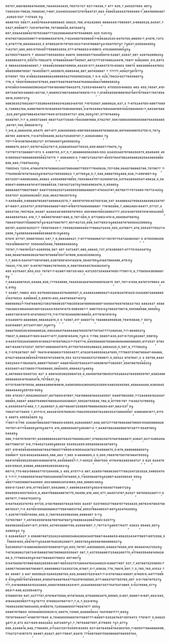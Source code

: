 ⁵⁵⁷⁵⁷·⁸⁸⁸¹⁸⁰⁵⁶⁴⁷⁴⁴⁵⁰⁶·⁷⁸⁴⁴⁵³⁴³⁴³⁵·⁷⁶⁵⁷³′⁷²⁷,⁶²⁷'⁷⁴⁵³⁸·⁷,⁴⁷⁷,⁶³⁵·⁷·⁸⁴⁵²⁵⁷⁶⁹³,⁴⁹⁷‽⁷³⁸⁵⁴³⁵'⁷⁹⁶³⁸·⁷⁴⁸⁸⁵⁴⁵:⁷′⁶⁸⁷·⁵³⁴⁴⁵⁵⁴³⁴⁰⁷²⁷⁰⁷⁸⁸⁴⁷³⁷:⁸⁸³,⁴⁵⁶⁰⁵²⁸⁴⁴³⁷⁹⁴⁹⁴⁸⁵'⁷·⁸⁶⁴¹⁶⁵⁶⁰⁴⁸⁷·⁴²⁶²⁵'⁵³⁷,⁷'⁵⁷⁴²⁵,⁵‽⁴⁶⁴⁶⁷⁰⁵,⁵⁸⁸⁷⁷·⁴⁴⁵⁰⁷⁶⁴⁴⁴¹⁴⁸⁶⁹⁸⁴⁵,⁵⁰⁸²⁵·⁷⁶⁶·⁴¹⁵²⁴²⁶⁶⁵,⁶⁸⁶⁰⁴⁴⁵'⁷⁹⁶⁵⁶⁹⁷·³′⁶⁶⁸⁰⁵²⁸·⁶⁴⁵⁴⁷·⁷⁵⁴²⁷:⁶⁵⁸⁰⁶⁷⁷,⁷²⁵′⁸⁷⁶⁴⁷⁹⁶·⁷⁶⁷³⁶⁸⁸⁵⁸·⁶⁴⁷⁰⁴⁸⁷‽⁶⁵⁷·⁵⁵⁸³⁴³⁸⁶⁴²⁷⁶⁷⁵⁵³⁸⁸⁷⁷⁷²⁸²⁵⁸⁶⁴⁸⁰⁴⁷⁶⁷⁵⁵⁴⁶⁶⁰⁵,⁸²⁵,⁵³⁵′⁵‽⁶¹⁴⁷⁴⁵⁷³⁶³⁴⁵⁵⁹⁶⁷⁷'⁸¹⁸⁰⁶⁶⁴⁵⁴⁷⁴⁷⁶·⁷'⁶²⁴⁴⁸⁰⁷⁸⁵⁹⁶⁰⁵′⁷′⁶⁴⁶³⁸²⁵³⁵'⁸⁴⁷⁰⁷⁰⁵:⁸⁶⁶⁹⁵'⁷·⁸¹⁴⁷⁶·⁷³⁷³⁵:⁸⁷⁸⁷⁷⁷⁶·⁸⁶⁴³⁸⁴⁴²⁵·⁵,⁶⁷⁶⁶⁵²⁶¹⁵′⁷⁹⁷⁸⁵′⁴⁵³′⁷′⁸¹⁴⁷⁴⁶⁶⁰⁷‽³′⁵⁰⁴¹⁷⁰⁷‽⁷,⁷‽⁶³⁷:⁸³⁵⁰⁴⁰⁴⁵⁵‽⁷′⁴²⁷⁸⁷:⁴⁸⁵·⁸⁰⁵′⁵⁷⁵⁵⁴⁹⁷⁷⁵⁹⁸⁶⁵³⁵⁵⁸·⁵⁷⁷'⁸⁷⁶⁸⁸⁵³′³′⁶⁹⁶¹³,⁴¹⁵²⁸⁸⁶⁹⁴⁶⁵‽⁵‽⁸²⁷⁰⁵⁵⁷⁷⁸⁸⁴⁷⁵,⁷,⁴⁹⁴⁴⁴⁷⁷⁸⁵⁵⁴⁰⁵⁰³,⁶⁴⁶¹⁵,⁵⁰⁶⁵⁵⁸⁵⁷⁷⁸⁴⁴⁶⁹⁴¹⁵'⁵²⁸⁸⁷·⁴²⁶³⁷·⁵⁶⁷,⁴²⁶⁷⁸²⁶⁹⁶²⁵‽⁴³⁸⁵⁶⁵⁴⁰⁷′⁵:⁵⁵⁵⁷⁵'⁷⁹⁸²⁴⁷⁵,⁵⁷⁶⁸⁶⁰⁴⁵⁴⁶⁷⁷⁴⁰⁵⁰⁷·⁴⁶⁷²⁷⁷⁷³⁵⁷⁴⁸⁶²⁴⁴⁴¹⁶·⁷⁰⁸¹⁷,⁶⁴⁶²⁸⁰⁵,³′⁵·⁶⁹⁷³⁵,⁵⁶⁶⁴⁴³⁵⁰⁶⁰⁴⁰⁸⁹⁷·⁷,⁵⁵⁸⁴⁶²⁵⁰⁸⁶⁸⁷⁴⁹⁶⁵⁸·⁴⁵⁴³⁵'⁵⁷⁷:⁶⁴⁴⁸⁵⁷⁵⁷⁵′⁴⁵⁸⁰³,⁵⁹⁶⁷⁵,⁸⁸⁸³⁸⁶⁶⁴⁴⁴⁷⁶⁵²⁸⁰⁸⁹⁵⁰⁶⁶⁷⁸⁵⁸⁷,⁷⁸⁴⁵⁵⁵⁸⁷⁷:⁴⁸⁵⁹⁶¹⁵:⁶⁸⁸⁹⁴⁴⁶·⁸⁶⁷·⁸⁰⁷⁴⁵⁸⁶⁸⁷,⁷,⁷⁷⁷⁷⁷:⁴⁹⁴²⁷‽⁸¹⁵⁷⁷‽⁶¹⁷⁴⁵⁸⁷,⁷⁹³,⁸¹⁴⁸⁶²⁵⁸⁸⁸⁶⁰⁸²⁴⁶⁶⁹⁶⁵⁴²⁷⁵⁵⁸⁵⁶⁵⁵⁴²⁶·⁷,⁵'⁵,⁴²⁸·⁷⁹⁸³³′⁸²⁷⁷⁸⁴⁵⁸⁸⁵⁷‽⁷⁷⁶·⁵,⁷⁸⁵⁹⁷⁴⁵⁶⁴⁹⁴⁷⁵⁷⁶⁴⁵·⁸⁸⁶¹⁷⁵⁴⁸⁷⁶⁴⁹⁷⁶⁴⁴⁷⁶⁴⁰⁸⁸⁴⁸⁸²⁷⁴⁶⁶⁶⁵⁶³⁵‽⁸⁷⁴³⁸⁰³′⁵⁴⁴⁰⁸⁸⁵⁹⁶³⁴²⁴⁷⁷⁰⁴¹⁸⁰⁴⁶⁸⁷⁵⁶⁴²⁵⁷⁵·⁷²⁵⁵³′⁶⁹⁴⁴⁶⁷³,⁴⁷⁵⁵⁵⁵⁵′⁶⁴⁸⁰³,⁴⁶³,⁴⁵⁵:⁷⁸⁵⁴⁷·⁴¹⁵′⁸⁹⁷³⁴⁸⁷⁸⁵′⁸⁸⁸⁶⁵'⁴⁵⁷³⁸·⁷:⁶⁰⁶⁹⁵³⁷⁴⁶⁷⁸⁴⁶⁰⁴⁷⁶⁹⁸¹⁵'⁷′³,⁷:⁸¹⁴⁶⁵⁴⁵⁵⁸¹⁶⁶⁶¹⁶⁴⁷⁵⁸¹⁷⁴⁷⁹⁸⁸⁷′⁷⁴⁵⁷⁸⁹⁴³⁶¹⁸·⁵³⁵⁵⁷²⁷‽⁴⁰⁶³⁶³⁵²⁷⁴⁶²⁴⁸⁷′⁷³⁵³⁶⁰⁴⁴⁵⁹⁴⁰³′⁶²⁸⁰³′⁸⁴⁷⁰⁵,⁷′⁶⁷⁵³⁵⁰⁷·⁸⁸⁶⁹⁸²⁸·⁴³⁷:³,⁷'⁴⁷⁵²⁴⁴⁷⁰⁵'⁴⁹⁶⁷⁷⁰⁸⁹⁶·⁷²⁶⁶⁶²⁷⁴⁸·⁸⁴⁶⁶⁷⁶⁸¹⁵⁷⁸¹⁸³⁸⁹⁴⁵⁷⁹⁴⁶⁴⁶⁸¹⁶⁸⁵·³′⁸⁷⁶³⁴⁹⁸²⁷⁴⁶⁴⁴⁴⁸¹⁶⁹⁷⁴⁴²⁵⁶⁸⁴⁶⁴⁵'⁷:⁴⁴⁵³⁶¹⁵⁸⁸·⁵²⁵:⁶⁸⁷‽⁵⁸⁷⁹⁶⁸⁴⁵⁴⁷⁴⁰⁷⁷⁴⁴⁵'⁸⁷⁵³⁵⁹⁴⁷⁷²⁷,⁸⁵⁶·⁵⁰⁵‽⁷⁴⁷·⁵⁷⁷⁶⁷⁴⁴⁸⁵‽⁵⁰⁴⁸⁷⁶⁷·⁷'⁷,⁸·⁴⁹⁵⁵⁷²⁸⁸⁵,⁶⁶⁴⁷⁷²⁴⁷⁷³⁵⁴⁵'⁷⁸⁴³⁵⁸⁶¹⁶⁶⁸·⁵⁷⁸²⁷⁶⁷·⁵⁹⁵'⁵⁸⁶⁵⁴⁵⁶⁹⁵⁰⁵⁵⁶⁶⁷⁹⁴⁴⁵⁰⁴⁸⁵:⁸⁸⁷⁸⁷:⁷⁴⁵:⁵⁶⁶⁰⁸¹⁵′⁷‽⁷:³′⁶·⁸·⁸⁸⁸⁴⁴⁵⁸·⁸⁹⁴⁷⁵,⁴⁶⁷′⁴⁷⁷·⁸³⁶⁴⁸⁵⁸⁸⁵'⁴⁹⁶¹⁵⁶⁵³⁶⁸⁶⁴⁵⁷⁸⁵⁸⁶⁸³⁸·⁶⁰⁷⁴⁸⁹⁴⁶⁶¹⁵³⁷⁵⁵'⁵·⁷⁸⁷‽⁸⁶⁷⁶⁵,⁴⁰⁶¹⁸⁷⁶·⁷′³′⁴⁷⁵⁵⁵⁶⁴⁰⁶·⁸²⁵²⁷²⁵⁴⁵⁹⁷⁰⁷:⁷·⁴²⁶²⁶³⁶⁶³,⁷‽⁷⁵⁷'⁷'⁶¹⁴³⁶¹⁸⁰⁴³⁶²⁷²⁷,⁶¹⁷⁴⁸⁴⁸⁵⁷‽⁶⁴⁵⁰⁸³⁵‽⁴⁶⁶⁶⁸⁷⁵·⁸⁵³′⁷:⁵⁵⁷⁶⁷′⁶²⁴²⁷⁸⁷'⁵·⁸³⁸⁸⁴⁵⁵⁴⁴⁷⁷⁴⁵³⁵:⁸⁵⁵′⁴⁶⁸⁵⁷′⁷⁹⁴⁷⁸·⁷‽⁷³⁷⁷⁶⁷⁷³⁷²⁸⁸⁶⁰⁷'⁵⁷³,⁵,⁴³⁶⁹⁷⁵⁵·³′⁷·⁵·⁷·⁶⁰⁸⁶⁶⁰⁶⁵⁶³⁵⁶⁵'⁵⁵³,⁸²⁴³⁵³⁴⁰⁷⁹⁷⁸⁶²⁵⁰⁵⁷⁵·⁶⁹⁴⁹⁴⁹⁵,⁴⁵⁵′⁵⁶⁵⁵⁸³⁷′⁶⁶⁸⁸⁶⁵⁶⁹⁵⁶⁸²⁷⁴⁷⁷⁵,⁷,⁴⁰⁶⁴⁸⁰⁵'³,⁷'⁶⁶⁷²⁷²⁸²⁷⁸⁷'⁴⁵⁵⁵⁷⁹⁴⁴⁷⁹⁶²⁴⁵⁸⁸⁶²⁶²⁵⁸⁴³⁶⁰⁵⁸⁶⁰⁶⁵⁶·⁸⁸⁵:⁷⁷⁶⁹⁷⁴⁴³⁵‽⁷⁵⁶⁵⁵⁴³,⁷²⁵′⁶·⁴⁷⁴⁸⁴⁷⁶⁷⁶⁷⁸⁹⁶⁸⁵²⁴⁰⁷⁹⁸⁰⁴⁸⁶⁷⁷⁹⁵⁵⁷⁷⁷⁶⁴⁹⁸³⁸·⁷⁵⁷′⁵⁹⁶·⁶⁸⁴⁰⁷⁸⁶⁶⁶⁵⁷⁸⁶·⁷⁹⁷⁵⁶⁷⁷,⁷′⁷⁷⁸⁴⁵⁶⁴⁸⁷⁴⁷⁸⁷⁸⁴²⁵‽⁵′⁶⁴⁷²³′⁷⁸⁵⁵⁸⁰⁸²³,⁷·⁸⁷⁷⁴⁵‽⁸·⁵:⁷·⁵⁴⁸·⁸⁶⁶⁸⁷⁹⁵‽⁴⁸⁸·⁸³⁸·⁷'⁴⁹⁶¹⁶⁹⁷'⁵‽⁶⁵⁷²⁵⁵⁷'⁴⁴⁸⁹⁶³⁸⁶⁸·⁴⁵⁸⁸³,⁴³⁵⁰⁴⁹⁶⁶⁷⁶⁶⁹⁵·⁷⁰⁵⁵⁴⁶⁴³⁷⁹⁷'⁵²⁵⁸⁵⁶⁷²⁶·⁵³⁷⁵⁴²⁸⁹⁴⁰⁵⁴⁷′⁴⁹⁸²⁸·⁵·⁵⁸⁶⁵⁶⁴⁷'⁴⁰⁶⁶⁴⁴⁸⁷⁴¹⁴¹⁷³⁶⁸⁸⁶⁵³⁸·⁷³⁶¹⁴²⁷²⁸⁷⁵‽⁷⁴⁸⁰⁴⁹⁶³⁴⁷⁶·⁵·⁶⁵⁴⁶⁵‽⁸⁶⁶⁸⁴⁸⁵⁷⁷⁹⁶⁵⁷⁹⁸⁶⁷,⁶⁴⁸¹⁷³⁵⁵⁸²⁵³⁷²⁴⁰⁵⁹⁵⁵⁵⁸⁶⁸⁴⁸⁸⁹⁷'⁴⁷⁴³⁴³⁷⁴⁷:⁶⁵⁷⁹⁸⁷⁷′⁷⁵⁷³⁴⁹⁵'⁷⁶⁷⁷³′⁴²⁵‽⁵⁵⁴⁷⁵⁵⁷,⁶²⁸⁵⁸⁵⁸²⁶⁰⁷·⁶²⁸·⁴⁶⁴²⁷⁶⁸³⁵⁷⁵′⁵‽⁷'⁴⁴⁵⁶⁴⁶⁸·³′⁶⁶⁸⁸⁸⁷⁶⁵⁴⁰⁷³⁸⁹⁸⁶⁴²⁵⁷⁵:⁷,⁴⁶⁵⁹⁷⁹⁷⁹⁵′⁸⁵⁷⁰⁵′⁵³⁶·⁵⁴⁷,⁶⁴⁴⁰⁶⁸⁴²⁷⁹⁵⁶⁴³⁴⁸⁴⁹⁶²⁵⁴⁷⁹⁷⁸⁷'⁶⁸⁵′⁷·⁸³⁵⁴⁷⁵⁷:⁸¹⁵⁹⁷⁶⁶⁴⁵⁸⁸⁸⁷'⁶⁰⁷′⁴¹⁶⁴⁷⁵⁷⁴⁴⁸⁴⁹⁸⁸⁶⁸⁷,⁷⁷⁴¹⁸⁰⁸⁸⁶·⁷·⁴⁰⁶²⁴⁸⁵'⁶⁴⁴⁷⁷·⁵⁷⁷²⁷·³,⁸⁹⁵³⁷³⁸·⁷⁶⁵⁷⁶²⁸·⁴⁴⁴⁸⁷,⁸²⁴⁸⁴³⁸¹⁴⁶⁵⁵⁶⁷⁴⁷⁶⁵³,⁴⁵⁵′⁶⁶⁸¹⁵⁸⁵³⁸⁹⁶³⁷⁷⁷·⁴⁵³′⁸⁴⁸⁷⁵⁹⁵⁷⁴¹⁸¹⁴⁰⁴²⁶⁰⁵,⁴⁸⁴⁴⁸⁹⁴⁷⁸⁴³,⁴¹⁸·⁷·⁷,⁶⁶⁴⁶⁵⁷⁶¹⁸⁶⁷'⁶⁸⁶·⁸·⁷⁸⁷'⁵⁸⁵:⁵,⁸⁷⁷²⁸⁶³′⁴¹⁵'⁸·⁴⁰⁴⁹⁸⁴⁷⁶⁸¹⁵‽⁷⁸⁶⁴⁴⁷⁵⁸⁴¹⁷⁵⁸⁸⁶⁸⁷⁴⁷‽³′⁸²⁴⁷⁵⁸⁸⁷⁶⁷⁷·⁶⁵⁷′⁶²⁷²⁵:⁸⁹⁸·⁵⁴⁷⁷⁸⁹³′⁵‽⁶⁸⁵⁴⁸⁷⁴⁷⁸⁰⁵⁰⁴²⁵⁹⁶⁸⁵‽⁶⁶⁷⁹⁷:⁴²⁸⁵⁵′⁶²⁵³⁷′⁷,⁷⁹⁵⁰⁷⁰⁸³⁵'⁷·⁷⁵⁵⁵⁶²⁵⁸⁶⁹⁴⁹³′⁷⁷⁸⁸⁸²⁷²⁴³⁵:⁵⁵⁵·⁴³⁷⁰⁶⁷⁷:⁴⁷⁸·⁵⁵⁵³⁵⁷⁷⁵⁵²⁷′⁴²⁸⁹⁶·⁷‽⁴⁵⁶⁵⁸⁴⁸⁴⁸⁶⁶⁸⁵⁴⁶⁸⁸¹⁵'⁵‽⁶⁴⁵‽⁶⁷⁴¹⁵,⁸⁷⁷⁰⁷·⁵⁹⁸⁶⁷⁰⁵⁴³,⁵⁴⁷·⁷,⁶·⁶⁸⁸³⁸⁶⁴²⁷·⁷'⁶⁷⁷⁷⁶⁵⁸⁰⁶⁴⁷³⁷'⁵⁵⁷⁹⁷⁷⁵⁴⁷²⁸⁴⁶⁵⁵⁸⁷,⁵,⁶⁷⁵⁵⁵⁹⁶³⁵⁶⁷⁸³′⁸⁹⁶⁶⁴⁰⁷³⁷,⁵⁵⁵⁹⁴⁸⁵⁵⁵⁸⁶·⁷⁶⁶⁹⁸⁰⁴⁵⁶³⁵‽⁷⁵⁷⁸⁷:⁷'⁷⁴⁸¹⁶¹⁵³⁷'⁴²⁶⁹⁵⁵⁶·⁵⁸⁷,⁴⁹⁷,⁵⁴⁷³⁴⁹⁷·⁶⁶⁵:⁴⁸⁸⁴⁵:⁷³⁷·⁸⁷⁸³⁶⁵⁶⁰⁷'⁴⁷⁷⁷⁵′⁵⁴⁴³⁴⁷⁵‽⁶⁴⁶·⁶⁰⁴⁸⁷⁴⁸⁰⁶³⁶²⁸⁷⁶⁸⁷⁸⁷⁰⁸⁶⁸¹⁵⁵⁷'⁸⁷⁶⁰⁶·⁸³⁸³⁵³⁵⁶⁸³⁵‽⁷:⁷:⁸⁶⁵′⁵'⁵⁴⁴¹⁴⁷⁷³⁶¹⁴¹⁸⁶⁵·⁸³⁶⁷⁸⁵⁶¹⁴¹⁴¹⁴²⁸¹⁸·⁵⁰⁴⁰⁷⁹⁵‽⁴¹⁸⁸⁷⁹⁶⁰⁴⁹⁶·⁴⁷⁵′⁵‽⁷⁶⁸²⁵:⁷⁷⁶·⁵⁹⁷,⁵′⁴⁹⁷⁶⁷⁷⁶⁸⁶²⁷⁶⁷⁶⁴⁵⁵·⁶·⁵⁶⁸⁷⁵⁹⁴⁵⁴⁵⁷⁶⁴³⁶²⁵⁴⁷‽⁴⁹⁵,⁸³⁷⁵⁴⁰⁷·⁶⁵⁵:⁵³³,⁷⁸⁷⁸⁷'⁷'⁸²⁸⁶⁷'⁵⁶⁷³⁵'⁸⁸³,⁴³⁷²⁵⁵⁷³⁵⁴⁵⁸⁴⁷⁴⁹⁵'⁷⁷⁵⁶⁷'⁵·⁸·⁷⁷⁵⁶⁵⁰⁴³⁶⁵⁶⁸⁸¹⁵‽⁷:⁸⁴⁴²⁴⁰⁸⁷⁴²⁵·⁸⁴⁴⁸⁸·⁶²⁶·⁷⁷⁷⁶⁴⁵⁶⁹⁶·⁷⁴⁴⁴⁵³⁸²⁸⁴⁷⁸⁴⁹⁴⁰⁶¹⁸²⁸⁷⁵,⁵⁸⁷·⁷⁶⁷'³′⁵⁵⁸·⁶⁴⁷⁴⁷³⁷⁹⁶⁰³,⁴⁵⁵·⁶¹⁵‽⁷,⁵²⁴⁶⁷·⁷⁴⁶⁶³,⁴⁵³,⁸³⁷⁹⁴⁶⁵³⁸⁸⁴³⁵⁷⁶⁴⁶⁹⁵⁰⁷:⁵·⁴³⁴⁸⁴³⁴⁶⁶⁰⁸²⁷'⁵²⁴¹⁸³⁴⁷⁶¹⁴²⁵'⁵⁴⁴²⁶⁶⁷²⁸⁸⁸⁸⁸⁵³′⁶³⁷⁶⁵³³,⁴³⁶⁶⁶⁴⁵·⁵:⁶⁹⁸¹⁵'⁴⁵⁵:⁴⁴⁴⁷⁸⁵⁸⁴⁷′⁸³⁷‽⁶⁸⁶⁹⁸⁹⁸²⁷'⁷⁹⁴⁷⁴⁸⁸¹⁶²⁷³⁶³⁷⁸⁶⁰⁶³⁵⁷⁷⁴⁸³⁵⁵⁸³⁸¹⁸⁰⁶⁵⁶⁴⁸⁶⁷′⁴⁴⁴⁰⁴⁷⁴⁰⁴⁷⁸⁵⁸³³′⁷⁸³,⁸⁴⁸³⁴³⁷,⁴⁵⁸⁸⁷⁵⁸²⁶⁸³′⁶⁶⁴⁴⁵⁸⁵′⁶⁹⁷²⁸³⁴⁴³′⁵⁹⁴⁷⁴¹⁴⁷⁵'⁵⁰⁶⁵⁵⁶⁷′⁷,⁸⁶⁶¹⁷⁰³′⁵‽⁷⁵⁶³⁵⁷⁵⁶⁷′⁶·⁵⁹⁵⁵⁶⁶⁵⁶⁶·⁵⁶⁵⁰⁵‽⁴⁴⁶³⁷³⁸¹⁴¹⁴⁷⁵'⁸¹⁴⁷⁴⁹⁴²⁷⁷⁵:⁷′⁵′⁷⁷⁸⁷⁸³⁴⁸⁸⁹⁶¹⁴⁶⁶⁵⁵:⁴¹⁷⁷⁶¹⁸¹⁴¹⁵′⁵‽³′⁵³⁴⁰⁶⁷⁵'⁴⁸⁸⁶⁶⁸⁶·⁵⁶⁸⁴⁶²⁸¹⁵:⁵,⁵,⁷²⁵⁶⁷:⁴¹⁷,⁸⁰⁸⁰⁷⁷³,⁷⁸⁸⁸⁶⁶⁴⁹⁵⁶⁶³⁶·⁷⁹⁴¹⁵⁵⁶⁴⁶·⁷,⁵⁵⁷‽⁶²⁸¹⁵⁴⁶⁹⁷:⁸¹⁷²⁴¹⁷′⁵⁰⁷:⁵‽⁶¹⁷‽⁵⁸⁸⁰⁷⁴⁴⁹⁵⁴⁵′⁸⁹⁴⁸⁸⁶⁵²⁶·⁴⁹⁵⁴⁴⁸⁴¹⁷⁸⁴⁹⁴⁴⁸⁸⁷⁴⁵⁵⁵⁷⁶⁷⁷⁴⁷⁵⁴⁷⁷⁷⁷²⁴⁸⁵⁴⁸·⁷′⁷'⁴⁶⁴⁶⁵³⁷‽⁷⁵⁶³⁷·⁵:⁶⁶⁶²⁴¹⁷′⁵⁰⁵'⁸⁴⁴¹⁷'⁶⁷⁷:⁵²⁶¹⁶¹⁴⁵⁴¹⁶·⁷‽⁵'³,⁷′⁷⁶⁸·⁵⁰⁸⁵⁷′⁴³⁵:⁶³⁷′⁵′⁷²⁵‽⁶²⁸⁸⁷·⁵⁹⁶¹⁵‽³′⁴⁴⁵⁵⁷⁰⁵²⁸⁴⁵⁸⁶⁹⁵′⁶¹⁴⁵⁸³⁷′⁶¹⁵⁹⁷⁴⁶²³′⁷′⁷⁹⁴⁷⁷′⁶·⁸⁴⁵⁹⁵⁸⁸⁰⁸⁷⁵⁰⁸⁶⁴⁶⁴⁸⁴⁸⁶⁰⁸⁶⁸⁸⁵·⁸¹⁷³⁵³⁷,⁸⁷⁶³⁴⁸⁷'⁶³⁴⁸⁷³⁷²⁵³⁷,⁵⁹⁷⁰⁷'⁸⁶⁸⁸⁸⁴⁵⁷⁴⁷⁵:⁶⁷⁷⁵⁵⁷⁵⁵⁴⁵⁵²⁶⁸⁸²⁵:⁸⁶⁵⁴⁴²⁵:⁵·⁵⁹⁷·⁸·⁷⁷⁷⁵⁶²⁵‽⁶·⁷'⁵⁷⁶²⁸⁷⁸⁰⁷,⁵⁶⁷,⁷⁶⁴¹⁵′⁸¹⁸⁰⁸⁶³′⁷⁵⁵⁰⁵⁴⁵⁷⁷·⁴⁷⁸²⁸¹⁵⁴⁶⁵⁵⁰⁸²⁴⁷⁸⁹⁵:⁷⁷⁷⁹⁸⁵⁷³⁷⁴⁶⁷⁸⁰⁸⁴⁷'⁶⁸⁴⁸⁸·⁶⁷⁴²⁷′⁸⁵⁸³⁸³⁶⁹⁵⁵⁴⁷⁵⁹⁴⁵⁷⁴⁷²⁵⁸⁶⁷⁶·⁵⁵³,⁵²⁷²⁷⁸⁸⁴⁸³⁷²⁷⁵⁶⁰⁶¹⁷:⁵·⁵⁰⁵²³,⁸⁷⁸⁷⁶⁴⁷·³,³,⁵⁹⁷⁵⁶·⁸⁴⁸¹⁵⁴⁵²⁵⁴³′⁷′⁵⁶⁴⁵⁸¹⁵·⁶⁶⁶⁹⁷⁷⁸⁵⁴⁰⁷,⁴⁴⁸⁸⁷⁴⁴³⁵⁷⁵⁴⁴²⁴¹⁷′⁴⁵⁸⁹⁶¹⁸⁷⁷³⁶³⁵⁹⁷·⁴⁹⁴⁷⁸⁶⁷⁰⁵⁴⁸²⁵‽⁶³⁵³⁴⁰⁷'⁴²⁷²⁶⁰⁵′⁷⁷⁵⁴⁵⁸⁸⁸⁵·⁵⁶⁸³⁴⁵⁵·⁴⁹⁸⁴⁴²⁷‽⁴⁸⁵‽⁸·⁴⁶⁷⁴⁸⁶³′⁵⁹⁴⁵⁷³³,⁴²⁷,³,⁸⁹⁸¹⁴³⁵³⁶²⁵⁰⁶⁴⁷²⁵:⁵·⁴⁸⁴⁹⁸¹⁵⁸⁷⁹⁶⁴⁵³⁷⁵⁵²⁸⁸⁴²⁷⁸⁴⁹⁵⁰⁵⁹⁷⁶⁷·⁸³⁸⁵⁴⁶⁶⁹⁶⁹⁸⁴⁶³⁵′⁶⁷⁶³⁸⁵⁴⁷⁸·⁷⁵⁷⁹⁸³⁷:⁵‽⁶⁷⁷⁵⁷⁵⁴⁶⁷⁹⁷⁹⁵⁵⁸·⁴⁶⁸⁶⁴²⁶⁶⁶¹⁶⁹⁶¹⁶·⁵⁴⁵⁶⁵⁹⁵⁰⁴²⁶⁹⁴⁹⁵²⁵³⁵⁹⁵′⁵⁴⁶²⁵⁰⁴⁵⁵⁶⁵·⁴⁵⁸⁸⁴⁴⁴⁴⁸·⁶³⁶⁵⁸⁴⁵³⁶⁸⁴⁵⁴⁴⁵‽⁵⁹⁷⁹⁵'⁵⁰⁵‽⁵⁹⁵,⁸⁷⁴³⁵′⁷:⁶⁹⁴²⁶⁸⁵⁵⁴⁴⁷:⁸⁰⁷⁵⁸⁹³′⁶⁷⁶⁹⁷:⁷⁰⁴¹⁵⁶⁶⁰⁸¹⁸⁴⁴³⁴⁵⁵⁰⁷,⁵⁴⁸⁹⁷⁹⁶³⁵⁶⁵·⁷′⁷²⁸⁴⁸⁵⁸¹⁸²⁴⁴⁴⁷⁸⁶⁸⁶⁵:⁵⁸⁶⁴⁷,⁸⁶⁸⁰⁷⁹⁴⁹⁶⁵⁷⁴⁶⁰⁸⁴⁴⁵⁴⁵⁴⁸⁶³⁷:⁵⁹⁵³⁸⁷⁵⁵⁸⁹⁸·⁷⁶⁸·⁶·⁶⁷⁷⁹⁵′⁷⁸⁷,⁷′⁸³⁸²⁷²⁷⁹⁶⁵⁵‽⁸·⁶⁴⁵⁰⁵⁵⁴⁷³′⁴⁸⁸·⁷·⁷·⁸²⁴⁶⁵⁰⁷:⁵:⁴⁰⁷′⁶⁸⁴⁸⁷²⁵⁵⁶⁹⁵⁷⁶⁶⁸⁶⁴⁵⁸⁹³′⁴⁹⁷·⁶⁸³′⁵³⁷,⁵‽⁷⁰⁶³⁷′⁴⁷⁷⁰⁴⁵⁵,⁷:⁸¹⁷′⁵'⁵·⁴⁸⁴²⁸¹⁴¹⁵⁷⁴⁰⁶³⁵'⁷⁵⁶²⁵⁹⁵³⁵⁶⁵⁷⁸²⁴⁸⁵³⁵³⁷³⁸⁶⁴⁹⁵⁸⁷,⁴³⁶⁶⁴⁶⁸¹⁸⁷⁷:⁴¹⁷⁵⁵,⁴⁸⁸⁷³,⁴⁹⁵⁵⁸³⁸⁹⁵,⁵‽⁷'⁶⁹⁷'⁵'⁷⁹⁵,⁴³⁴⁴⁸¹⁵⁶⁸³⁸⁸⁷⁷⁴⁶⁴⁰³′⁴⁵⁶⁵⁵·⁸²⁶⁴⁴⁹⁸⁵⁷:⁸⁴⁸·⁸⁰⁷²⁷′⁷⁵⁶⁷⁶⁸⁸³⁸⁰⁷⁰⁶⁰⁵′⁵⁵⁴⁶⁵⁶⁶⁸⁶²⁶⁷⁴¹⁷⁶⁷'⁴⁷⁷⁷⁴³⁸⁰⁵‽⁸¹⁵‽⁴⁸⁷′⁵,⁴¹⁵:⁸⁹⁶⁵⁸⁹⁴⁸⁷‽⁵⁰⁴⁶⁷'³,⁷·⁸⁴⁴⁸⁷⁸⁸²⁴⁸⁸⁹⁶⁸⁷⁴⁷²⁸⁷⁷'⁵⁵⁴⁹⁷⁸⁵‽⁵⁴⁴⁴⁵‽⁵⁶⁶·⁷′⁵⁹⁷⁰⁷⁸⁵⁹⁷⁹⁷:⁸²⁵⁶⁶⁰⁸⁹⁴²⁴⁰⁷⁹⁴²⁵⁷⁵⁸⁸⁰⁶²⁴⁰⁷·⁵⁷⁸⁰⁸²⁵⁸⁷⁵⁷⁴⁸¹⁵⁸⁶⁸⁶¹⁷:⁸³⁶⁴⁷:⁸²⁷'⁵³⁶⁵⁴⁵⁸⁰⁶⁷⁷⁵⁶⁶⁷³⁷,⁵′⁶·⁷⁷⁶⁴⁵²⁷²⁴⁹⁵‽⁶⁶⁵³⁵,⁵⁵⁴⁵⁵²⁴⁹⁵'⁸⁹⁵⁸⁵⁰⁸³⁸³⁸⁷⁸⁹⁷‽⁸⁵⁷,⁴¹⁵′⁶⁵⁸⁵⁴⁰⁴⁰⁸⁹⁴⁸⁷⁴⁸⁴⁷⁹⁶⁰⁵⁷⁷⁶⁶⁹⁵′⁸¹⁶⁹⁵⁴⁴²⁸⁷⁸³⁷⁹⁴⁵⁶⁸⁶⁷⁵·⁵'⁶⁷⁶·⁶⁸⁶⁰⁸⁶⁶⁸⁵⁰⁷‽⁵⁵⁶⁶⁶¹⁷,⁵²⁵′⁴⁰⁴²⁴⁵⁸⁴⁶⁰⁵:⁵⁶⁶·⁴⁸³,⁷:⁵⁶⁵,⁵'⁴⁶⁴⁶⁸⁰⁵:³,⁵:⁵⁰⁵:⁷⁶⁶⁹⁷⁶⁷⁵⁸¹⁷⁶⁷⁴⁶⁴⁷⁵⁵⁵⁵‽⁶⁸⁴¹⁴⁷⁶⁶⁵⁹⁵²⁵⁵⁴⁶⁵′⁶⁴⁶⁸⁸¹⁶⁷⁸·⁸⁴⁵⁰⁶⁸⁶⁵⁷'⁷·⁷'⁴⁰⁵²⁵,⁸⁶⁸⁷⁵⁹³,⁴¹⁷⁶⁴¹⁶²⁴⁸⁵³⁶⁴⁷²⁷,³,⁶²⁵,⁶²⁴⁴⁷⁶⁸³⁵′⁵⁹⁸²⁵·⁸³⁶⁸⁶·⁴⁹⁶²⁶⁹⁵²⁶⁵⁵⁵⁴⁶³′⁵‽⁶⁶⁷'⁵:⁷⁷⁵'⁶⁸³′⁵⁶⁶⁴⁵⁷⁷⁵⁷²⁸⁴⁴⁵⁶·³,⁴⁹⁵·⁸⁷⁵⁷⁷'³,⁸⁶⁷·⁴²⁸⁹⁵′⁷⁶⁶⁹⁸³⁸⁰⁷⁷⁷⁸⁸²⁵⁴⁷²⁸³⁵²⁸·⁵⁴⁶⁰⁵⁴⁷⁰⁵,⁷'⁷'⁷·⁷′⁴⁵⁶⁰⁵⁵⁵⁷⁴⁴⁸⁷⁵⁶⁵³⁴⁸⁴⁵⁶¹⁷⁸⁷⁴⁸⁹⁵·⁵·⁷′⁸⁵⁵⁹⁸⁴⁶⁷⁵‽⁵²⁶⁶⁷′⁴²⁸⁵⁵⁶⁵⁴⁵,⁵⁵⁵‽⁴⁸⁵⁷⁷³⁴⁵⁵⁶⁶⁰⁷⁸⁴⁴⁵⁰⁵,⁴⁵³′⁸⁶⁶⁶⁵³⁴¹⁴¹⁶⁶⁵:⁵⁶⁸·⁸⁹⁶⁶⁵′⁴⁸⁵‽⁶⁹⁵′⁵'⁷²⁴⁴⁷·⁶¹⁵:⁴⁷⁷⁴⁵³⁸⁵⁷:⁵⁹⁴²⁶⁶⁶·⁷·⁴⁸⁶⁹⁶³⁴⁴⁵⁹⁷‽⁵⁰³′⁸¹⁵⁰⁴⁸⁷⁷⁵⁸⁶¹⁷²⁵‽⁶⁵⁸⁹⁵⁹³′⁶⁵⁵⁷⁵⁰³′⁵·⁶·⁴⁶⁴¹⁷⁶⁸⁸⁶⁴⁶⁶⁷⁸⁷⁷⁵·⁵⁸⁴⁹⁶·⁸¹⁶·⁴⁸⁵·⁵⁷⁷:⁴⁸⁴⁵⁷³⁷⁴⁷:⁶²⁵²⁷,⁵⁶⁷⁴⁵⁸⁵²⁸⁰⁷'⁷:⁵⁰⁶⁷⁸⁷⁷·⁷'⁶⁹⁴⁷⁵³⁴⁵⁷‽⁵'⁶⁴⁷⁴⁴³⁵³⁷⁴⁷⁹³,⁶¹⁷³⁵·³′⁵⁸⁷⁶⁸⁰⁸⁵⁷⁸⁴²⁸⁷⁴⁵⁵,⁸²⁴⁵⁷,⁵²⁵⁷⁶⁶⁵³⁷⁷⁸⁶⁴¹⁵⁷⁷⁸⁵⁴⁴³⁵·⁶⁶⁷⁶³′⁶⁷⁸⁰⁴⁷⁵⁸⁶⁶⁷⁰⁵³⁷:⁷'⁵,⁶³⁷⁸⁵′⁵⁹⁵⁸⁶⁹⁸⁶⁶³⁷⁷⁵⁹⁸¹⁴⁶⁵³⁷⁵⁸·⁸⁰⁵³⁷⁶⁸⁴⁴⁶⁵³⁷′⁴⁰⁷‽⁴²⁴⁷⁴²⁴⁹⁵‽⁷·⁴²⁸⁷⁶⁷⁷⁵⁶⁵⁷⁴⁵⁶⁸·⁴⁰⁵·⁵·⁷⁸⁶⁷⁴⁵⁴⁵⁵⁹⁶³⁵⁸⁸·⁶⁴⁶⁶⁴⁶⁷,⁵'⁷‽⁷²⁷⁶⁵⁷⁶⁶⁷,⁷:⁴⁵⁷⁴⁵³⁵⁵⁶¹⁸⁵⁸⁷⁶⁹⁷⁶⁴⁷⁸⁸⁷‽⁷⁴⁸⁰⁸³⁴²⁶⁶⁴⁷⁶⁸⁵'⁵³⁵⁷⁷‽⁶⁸⁴⁵⁶²⁸⁰⁸²⁴⁹⁷'⁸¹⁷·⁸⁷⁴⁵⁵·⁴³⁷⁴⁵³⁸⁰⁶¹⁷⁹⁸·⁸²⁶⁵⁸¹⁶⁹⁷·⁷:⁷⁸⁷⁷³′⁷‽⁸⁶⁵⁷⁷⁴⁴¹⁷,⁴³⁸³³,⁶⁹⁴⁸⁵·⁸⁹⁷‽⁴²⁶⁰⁵‽³,⁷‽⁵,⁶²⁸⁴⁸⁵⁴²⁷,³,⁸⁵⁸⁰⁶⁷⁴⁸⁷²⁵²⁴²³′⁸⁰⁵⁶⁵³⁴⁶⁴²⁶⁹⁴³⁴⁹⁷⁹⁸⁸⁷′⁶⁴⁴⁶⁸⁵³′⁴⁹⁸²⁵²⁴³⁴¹⁷⁹⁸⁵⁷′⁸⁹⁷²⁵⁰⁸·⁵,⁷⁵⁶⁰⁵′⁶⁵⁵·⁴⁹⁴⁷⁶⁷⁷‽⁵⁴⁴³⁶⁷⁶⁴⁵³⁶²⁵⁸⁸⁷⁷·⁵⁶⁵⁵⁷⁸⁵‽⁵⁰⁵⁰⁸¹⁶⁶⁴⁶⁶⁶⁵²⁷‽⁵²⁵³⁶⁹⁵³⁷'⁵′⁸⁸⁶⁴⁶⁵⁶⁴⁵⁵⁷⁰⁵⁸⁶¹⁸⁷⁷‽⁵:⁶⁵⁵:⁷⁶⁷⁹⁷:⁴⁴⁵⁵⁸⁶⁸⁹⁵:⁸⁴⁸⁸³′⁷⁴⁵⁸⁵:⁸¹⁵,⁶⁰⁴⁰⁴¹⁴²⁷³⁵²⁵‽⁷′⁶⁷⁶²⁶⁰⁶²⁷²⁶⁷³′⁶¹⁵⁸⁶⁸⁵⁷⁴⁶⁷⁹⁶⁹⁶⁰⁵⁵⁵⁵⁶⁴⁷,⁵⁸⁷·⁷:⁴³⁷⁵⁵⁸⁸⁸⁶¹⁷²⁵⁴⁸²⁶⁰⁷⁷⁵:⁴¹⁷⁶⁸⁵⁵⁹⁴⁰⁸¹⁴⁹⁴²⁶⁰⁸·⁵·⁷⁷⁷⁴⁶⁵⁴³⁵‽⁵′⁵⁴⁷⁷⁴⁶⁴⁸⁴¹⁷⁰⁸⁵³,⁴⁹⁷′⁶⁰⁷‽⁵′⁵⁴⁷⁸⁸⁵⁸⁷⁵⁷⁶⁶⁶¹⁸⁸⁵²⁸⁵⁵⁶³′⁸⁶⁷'⁶⁰⁵³⁵³⁷⁵⁷²⁶⁹⁴⁴⁷⁰⁴³⁴⁴⁶²⁵'⁸³⁶⁸⁷⁷⁴⁹⁷,⁵³⁷·⁷·⁴⁵⁷⁸⁸⁷⁵²⁵⁵⁶⁹⁵'⁷³⁴⁰⁶⁷⁷⁸⁵⁴⁶¹⁸⁰⁷⁰⁶⁴⁶¹⁷:⁶⁸⁸⁵⁶⁶⁶²⁷²⁴³⁵³⁷²⁶·⁸⁷⁴⁶⁷:⁵'⁷:⁸⁵⁶³⁸·⁷⁷⁸·⁷⁶⁸¹⁵·⁸⁰⁷·⁷·⁵:⁷⁸⁵·⁷⁴⁵·⁴¹⁵³³,⁷⁸⁵,⁴⁹⁴⁶⁷,³,⁶⁴⁷,⁶⁰⁵⁹⁶²⁵′⁵²⁶⁴⁵²⁶⁶⁷⁰⁵:⁶³⁵·⁶⁴⁸⁶⁵⁷⁵²⁵′⁸⁴⁷'⁷'³′⁵⁷⁸⁷⁸⁸³′⁴⁹⁸⁹⁷:⁸⁷⁴⁰⁵′⁵:⁴⁴⁷⁷⁷⁰⁶⁹⁵,⁶¹⁵‽⁵⁹⁸⁷⁴⁴⁷⁸⁴³⁸⁸⁵·⁶¹⁸⁹⁴⁷⁴⁴⁴⁸⁷⁶⁴⁴⁷⁷⁸²⁴⁷⁶¹⁵⁰⁵⁸⁵·⁸⁷⁷'⁸⁸⁸³⁷⁰⁷⁷⁸⁵⁷⁶⁵:⁴⁹⁷,³′⁵'⁷⁰⁸⁷⁸⁷⁵²⁷‽⁷′⁷:³′⁸¹⁸⁰⁶⁶⁸⁵⁴¹⁵²⁴³⁸⁸⁵·⁴⁰⁸⁵⁷⁴⁵⁶⁶³⁴²⁵′⁶¹⁷·⁴²⁴⁴⁵⁶⁸⁵⁵⁸⁷³⁵⁷⁷⁵⁴⁷⁵⁴⁷³⁶⁶⁵,⁵'⁵²⁷⁹⁵⁶⁶·⁵⁷⁷‽⁸⁰³′⁷'⁴⁴⁶·⁶²⁵⁹⁵⁴⁸¹⁷‽⁵⁷⁴⁸⁶⁹⁷⁴⁵,⁶⁴⁷·⁴²⁷⁷⁷⁹⁷:⁶⁷⁸¹⁶⁴⁷⁵⁵⁸⁸·⁶¹⁷⁴⁷⁸⁴⁴⁸·⁸⁷⁵⁴⁸⁹⁸³⁴⁷⁵:⁶⁹⁵⁸⁵·⁵′⁴⁰⁷·⁵⁰⁸⁶⁷'⁵′⁶⁹⁷:⁴⁸³′⁵⁴⁵·⁴¹⁸⁴⁴²⁸⁰⁵⁶⁵⁷⁷′⁵‽⁷⁸⁷⁷³,⁵⁷⁴⁰⁶²⁴⁷⁴⁸⁷′⁵′⁷:⁷:⁸·⁷:⁸²³′⁶¹⁵‽⁷⁶⁴⁹⁴³⁴⁵⁶⁷⁸⁶⁵⁴⁴⁹⁵:⁶¹⁶⁹⁵⁷⁶·⁷²⁴⁵⁸⁸⁶⁹⁵⁵⁷⁷⁶⁵⁸⁷⁴⁷⁷,⁸⁵⁵‽⁵⁹⁴⁶⁷⁶⁷⁹⁶⁰³,⁵⁵⁵⁸⁴⁰⁶⁵⁵⁵⁶³⁵'⁵·⁵⁸⁵⁷⁵·⁷²⁵⁶⁵·⁸²⁶⁸⁸⁹⁸³³,⁷⁴⁴¹⁵⁹⁸¹⁷⁷⁷:⁶⁴⁵‽⁷⁹⁷⁸⁷⁹⁴⁸⁴⁴⁷'⁴¹⁸⁶⁷⁹⁷⁷⁶⁴⁵,⁸·⁷⁰⁴⁰⁸⁵⁵⁹⁴⁶⁵⁷⁴¹⁷⁰⁸⁹⁷⁷⁷'⁶⁸⁸⁹⁷'⁵³⁵²⁸⁷⁸⁴⁷′⁵⁹⁷⁴⁴⁷³,⁷⁷⁶¹⁸¹⁷,⁵:⁶⁴⁸²⁵‽⁸¹⁷:⁶·⁴⁷³,⁶²⁷'⁶⁴⁵'⁸⁸⁴²⁴⁴³,⁸⁴⁷²⁸⁹⁷‽⁷:⁷·⁷⁶⁷⁹⁴⁴⁶⁷⁵⁹⁷:⁴¹⁷⁹⁸⁹⁵,⁷‽⁷:⁸⁷⁷‽⁶⁵⁶·⁴²⁴⁸⁸¹⁸·⁸⁴⁸·⁷⁷⁸⁶⁴⁹⁵·³′⁷²⁴²⁷²⁵⁷⁵³⁵⁹⁵′⁶³⁴⁵⁵,⁶²⁷'⁸⁵⁷⁸⁴⁵⁸⁴⁷⁸⁴³⁶³⁷⁸⁵:⁷'⁶⁰⁵⁵⁷⁷⁸⁶⁴⁶⁸⁸⁵⁹⁶·⁷⁷⁴²⁷²⁷′⁸¹⁶⁷⁵⁷⁵,⁸⁸⁴⁶⁷:⁶²⁸²⁷·⁸⁰⁷'⁷⁵⁶⁴⁷·⁶²⁸¹⁵,⁷⁷⁵⁴⁶⁷⁴⁸⁵⁷⁵⁵⁸⁵⁶⁰⁸⁹⁷⁴⁸⁰⁵⁵⁷⁴⁴:
